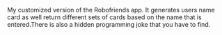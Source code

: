 My customized version of the Robofriends app. It generates users name card as well return  different sets of cards based on the name that is entered.There is also a hidden programming joke that you have to find. 

